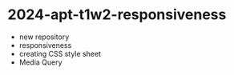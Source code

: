 # 2024-apt-t1w2-responsiveness
* new repository
* responsiveness
* creating CSS style sheet
* Media Query